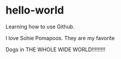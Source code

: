 # hello-world
Learning how to use Github.

I love Sohie Pomapoos.  They are my favorite 

Dogs in THE WHOLE WIDE WORLD!!!!!!!!!
